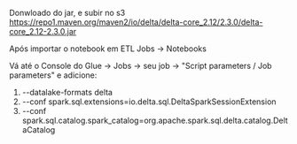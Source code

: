Donwloado do jar, e subir no s3
https://repo1.maven.org/maven2/io/delta/delta-core_2.12/2.3.0/delta-core_2.12-2.3.0.jar

Após importar o notebook em ETL Jobs → Notebooks  

Vá até o Console do Glue → Jobs → seu job → "Script parameters / Job parameters" e adicione:

1. --datalake-formats delta
2. --conf spark.sql.extensions=io.delta.sql.DeltaSparkSessionExtension
3. --conf spark.sql.catalog.spark_catalog=org.apache.spark.sql.delta.catalog.DeltaCatalog
